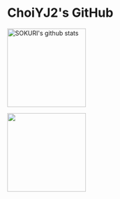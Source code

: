 # ChoiYJ2's GitHub

<a href="https://github.com/ChoiYJ2"><img align="center" style="height:180px" src="https://github-readme-stats.vercel.app/api?username=ChoiYJ2&show_icons=true&include_all_commits=true&theme=merko&hide_border=true" alt="SOKURI's github stats" /></a>

<a href="https://github.com/ChoiYJ2"><img align="center" style="height:180px" src="https://github-readme-stats.vercel.app/api/top-langs/?username=ChoiYJ2&layout=compact&theme=merko&hide_border=true" /></a> 
<!--
**ChoiYJ2/ChoiYJ2** is a ✨ _special_ ✨ repository because its `README.md` (this file) appears on your GitHub profile.

Here are some ideas to get you started:

- 🔭 I’m currently working on ...
- 🌱 I’m currently learning ...
- 👯 I’m looking to collaborate on ...
- 🤔 I’m looking for help with ...
- 💬 Ask me about ...
- 📫 How to reach me: ...
- 😄 Pronouns: ...
- ⚡ Fun fact: ...
-->
